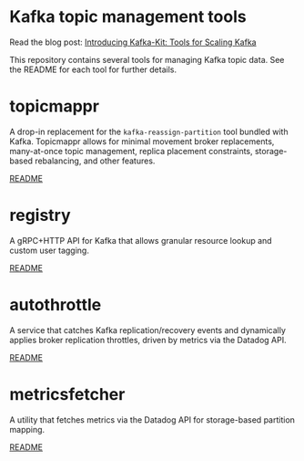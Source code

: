 # Kafka topic management tools

Read the blog post: [Introducing Kafka-Kit: Tools for Scaling Kafka](https://www.datadoghq.com/blog/engineering/introducing-kafka-kit-tools-for-scaling-kafka/)

This repository contains several tools for managing Kafka topic data. See the README for each tool for further details.

# topicmappr
A drop-in replacement for the `kafka-reassign-partition` tool bundled with Kafka. Topicmappr allows for minimal movement broker replacements, many-at-once topic management, replica placement constraints, storage-based rebalancing, and other features.

[README](cmd/topicmappr)

# registry
A gRPC+HTTP API for Kafka that allows granular resource lookup and custom user tagging.

[README](cmd/registry)

# autothrottle
A service that catches Kafka replication/recovery events and dynamically applies broker replication throttles, driven by metrics via the Datadog API.

[README](cmd/autothrottle)

# metricsfetcher
A utility that fetches metrics via the Datadog API for storage-based partition mapping.

[README](cmd/metricsfetcher)
